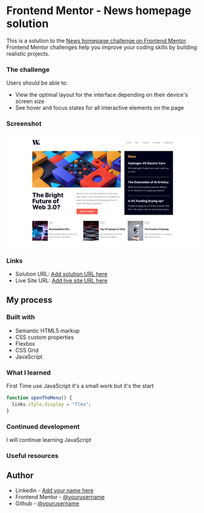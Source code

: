 # Frontend Mentor - News homepage solution

This is a solution to the [News homepage challenge on Frontend Mentor](https://www.frontendmentor.io/challenges/news-homepage-H6SWTa1MFl). Frontend Mentor challenges help you improve your coding skills by building realistic projects. 


### The challenge

Users should be able to:

- View the optimal layout for the interface depending on their device's screen size
- See hover and focus states for all interactive elements on the page

### Screenshot

![](./assets/images/screenShot.png)

### Links

- Solution URL: [Add solution URL here](https://your-solution-url.com)
- Live Site URL: [Add live site URL here](https://your-live-site-url.com)

## My process

### Built with

- Semantic HTML5 markup
- CSS custom properties
- Flexbox
- CSS Grid
- JavaScript


### What I learned
First Time use JavaScript it's a small work but it's the start

```js
function openTheMenu() {
  links.style.display = "flex";
}
```



### Continued development

I will continue learning JavaScript

### Useful resources



## Author

- Linkedin - [Add your name here](https://www.linkedin.com/in/ahmed-zakaria-63b72b1b5/)
- Frontend Mentor - [@yourusername](https://www.frontendmentor.io/profile/ahmedZ0k)
- Github - [@yourusername](https://github.com/ahmedZ0k)

